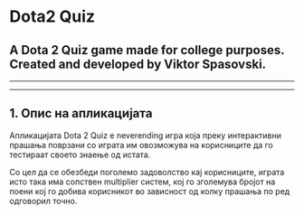 # Dota2 Quiz
A Dota 2 Quiz game made for college purposes.
Created and developed by Viktor Spasovski.
---
***
___

## 1. Опис на апликацијата
Апликацијата Dota 2 Quiz е neverending игра која преку интерактивни прашања поврзани со играта им овозможува на корисниците да го тестираат своето знаење од истата.

Со цел да се обезбеди поголемо задоволство кај корисниците, играта исто така има сопствен multiplier систем, кој го зголемува бројот на поени кој го добива корисникот во зависност од колку прашања по ред одговорил точно.
